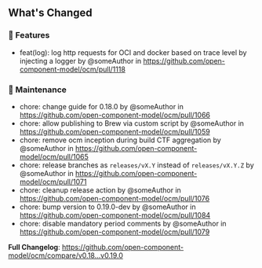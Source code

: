 <!-- Release notes generated using configuration in .github/config/release.yml at refs/heads/releases/v0.19 -->
<!-- markdown-link-check-disable -->
## What's Changed
### 🚀 Features
* feat(log): log http requests for OCI and docker based on trace level by injecting a logger by @someAuthor in https://github.com/open-component-model/ocm/pull/1118
### 🧰 Maintenance
* chore: change guide for 0.18.0 by @someAuthor in https://github.com/open-component-model/ocm/pull/1066
* chore: allow publishing to Brew via custom script by @someAuthor in https://github.com/open-component-model/ocm/pull/1059
* chore: remove ocm inception during build CTF aggregation by @someAuthor in https://github.com/open-component-model/ocm/pull/1065
* chore: release branches as `releases/vX.Y` instead of `releases/vX.Y.Z` by @someAuthor in https://github.com/open-component-model/ocm/pull/1071
* chore: cleanup release action by @someAuthor in https://github.com/open-component-model/ocm/pull/1076
* chore: bump version to 0.19.0-dev by @someAuthor in https://github.com/open-component-model/ocm/pull/1084
* chore: disable mandatory period comments by @someAuthor in https://github.com/open-component-model/ocm/pull/1079

**Full Changelog**: https://github.com/open-component-model/ocm/compare/v0.18...v0.19.0
<!-- markdown-link-check-enable -->